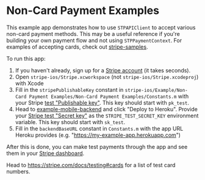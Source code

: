 # Non-Card Payment Examples

This example app demonstrates how to use `STPAPIClient` to accept various non-card payment methods. This may be a useful reference if you're building your own payment flow and not using `STPPaymentContext`. For examples of accepting cards, check out [stripe-samples](https://github.com/stripe-samples/accept-a-payment).

To run this app:

1. If you haven't already, sign up for a [Stripe account](https://dashboard.stripe.com/register) (it takes seconds).
2. Open `stripe-ios/Stripe.xcworkspace` (not `stripe-ios/Stripe.xcodeproj`) with Xcode
3. Fill in the `stripePublishableKey` constant in `stripe-ios/Example/Non-Card Payment Examples/Non-Card Payment Examples/Constants.m`  with your Stripe [test "Publishable key"](https://dashboard.stripe.com/account/apikeys.). This key should start with `pk_test`.
4. Head to [example-mobile-backend](https://github.com/stripe/example-mobile-backend/tree/v18.1.0) and click "Deploy to Heroku". Provide your [Stripe test "Secret key"](https://dashboard.stripe.com/account/apikeys.) as the `STRIPE_TEST_SECRET_KEY` environment variable. This key should start with `sk_test`.
5. Fill in the `backendBaseURL` constant in `Constants.m` with the app URL Heroku provides (e.g. "https://my-example-app.herokuapp.com")

After this is done, you can make test payments through the app and see them in your [Stripe dashboard](https://dashboard.stripe.com/test/payments).

Head to https://stripe.com/docs/testing#cards for a list of test card numbers.

